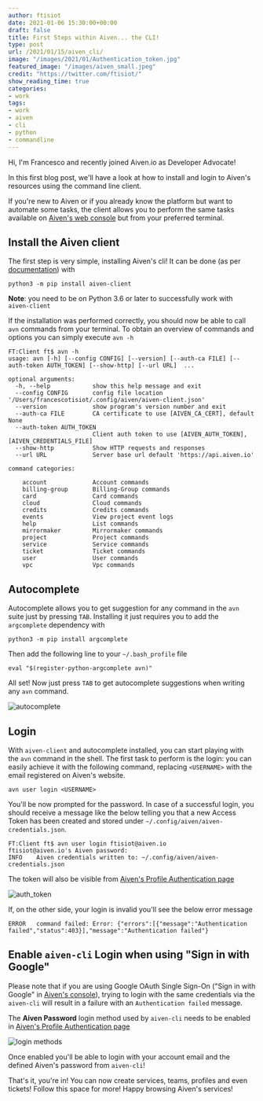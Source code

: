 ```yaml
---
author: ftisiot
date: 2021-01-06 15:30:00+00:00
draft: false
title: First Steps within Aiven... the CLI!
type: post
url: /2021/01/15/aiven_cli/
image: "/images/2021/01/Authentication_token.jpg"
featured_image: "/images/aiven_small.jpeg"
credit: "https://twitter.com/ftisiot/"
show_reading_time: true
categories:
- work
tags:
- work
- aiven
- cli
- python
- commandline
---
```


Hi, I'm Francesco and recently joined Aiven.io as Developer Advocate!

In this first blog post, we'll have a look at how to install and login to Aiven's resources using the command line client.

If you're new to Aiven or if you already know the platform but want to automate some tasks, the client allows you to perform the same tasks available on [Aiven's web console](https://console.aiven.io/) but from your preferred terminal.

<!--more-->


## Install the Aiven client

The first step is very simple, installing Aiven's cli!
It can be done (as per [documentation](https://github.com/aiven/aiven-client)) with

```
python3 -m pip install aiven-client
```

**Note**: you need to be on Python 3.6 or later to successfully work with `aiven-client`

If the installation was performed correctly, you should now be able to call `avn` commands from your terminal. To obtain an overview of commands and options you can simply execute `avn -h`

```
FT:Client ft$ avn -h
usage: avn [-h] [--config CONFIG] [--version] [--auth-ca FILE] [--auth-token AUTH_TOKEN] [--show-http] [--url URL]  ...

optional arguments:
  -h, --help            show this help message and exit
  --config CONFIG       config file location '/Users/francescotisiot/.config/aiven/aiven-client.json'
  --version             show program's version number and exit
  --auth-ca FILE        CA certificate to use [AIVEN_CA_CERT], default None
  --auth-token AUTH_TOKEN
                        Client auth token to use [AIVEN_AUTH_TOKEN], [AIVEN_CREDENTIALS_FILE]
  --show-http           Show HTTP requests and responses
  --url URL             Server base url default 'https://api.aiven.io'

command categories:

    account             Account commands
    billing-group       Billing-Group commands
    card                Card commands
    cloud               Cloud commands
    credits             Credits commands
    events              View project event logs
    help                List commands
    mirrormaker         Mirrormaker commands
    project             Project commands
    service             Service commands
    ticket              Ticket commands
    user                User commands
    vpc                 Vpc commands
```

## Autocomplete

Autocomplete allows you to get suggestion for any command in the `avn` suite just by pressing `TAB`. Installing it just requires you to add the `argcomplete` dependency with

```
python3 -m pip install argcomplete
```

Then add the following line to your `~/.bash_profile` file

```
eval "$(register-python-argcomplete avn)"
```

All set! Now just press `TAB` to get autocomplete suggestions when writing any `avn` command.

![autocomplete](/images/2021/01/avn_autocomplete_cmd_t1.gif)

## Login

With `aiven-client` and autocomplete installed, you can start playing with the `avn` command in the shell.
The first task to perform is the login: you can easily achieve it with the following command, replacing `<USERNAME>` with the email registered on Aiven's website.

```
avn user login <USERNAME>
```
You'll be now prompted for the password. In case of a successful login, you should receive a message like the below telling you that a new Access Token has been created and stored under `~/.config/aiven/aiven-credentials.json`.

```
FT:Client ft$ avn user login ftisiot@aiven.io
ftisiot@aiven.io's Aiven password:
INFO	Aiven credentials written to: ~/.config/aiven/aiven-credentials.json
```
The token will also be visible from [Aiven's Profile Authentication page](https://console.aiven.io/profile/auth)

![auth_token](/images/2021/01/Authentication_token.jpg)

If, on the other side, your login is invalid you'll see the below error message
```
ERROR	command failed: Error: {"errors":[{"message":"Authentication failed","status":403}],"message":"Authentication failed"}
```
## Enable `aiven-cli` Login when using "Sign in with Google"

Please note that if you are using Google OAuth Single Sign-On ("Sign in with Google" in [Aiven's console](https://console.aiven.io)), trying to login with the same credentials via the `aiven-cli` will result in a failure with an `Authentication failed` message.

The **Aiven Password** login method used by `aiven-cli` needs to be enabled in [Aiven's Profile Authentication page](https://console.aiven.io/profile/auth)

![login methods](/images/2021/01/login_methods_enabled.jpg)

Once enabled you'll be able to login with your account email and the defined Aiven's password from `aiven-cli`!

That's it, you're in! You can now create services, teams, profiles and even tickets! Follow this space for more!
Happy browsing Aiven's services!
